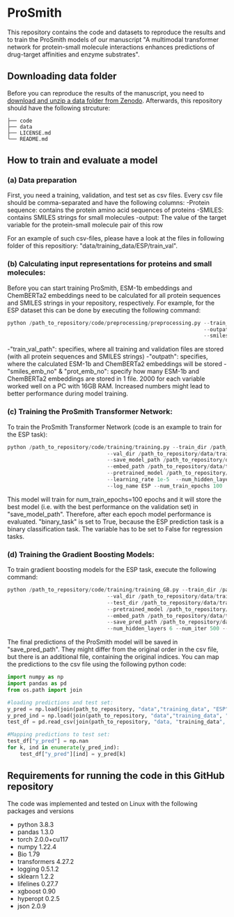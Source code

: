 # ProSmith
This repository contains the code and datasets to reproduce the results and to train the ProSmith models of our manuscript "A multimodal transformer network for protein-small molecule interactions enhances predictions of drug-target affinities and enzyme substrates".



## Downloading data folder
Before you can reproduce the results of the manuscript, you need to [download and unzip a data folder from Zenodo]([https://zenodo.org/record/8182032](https://doi.org/10.5281/zenodo.8182031)).
Afterwards, this repository should have the following strcuture:

    ├── code
    ├── data   
    ├── LICENSE.md     
    └── README.md

## How to train and evaluate a model
### (a) Data preparation
First, you need a training, validation, and test set as csv files. Every csv file should be comma-separated and have the following columns:
-Protein sequence: contains the protein amino acid sequences of proteins
-SMILES: contains SMILES strings for small molecules
-output: The value of the target variable for the protein-small molecule pair of this row

For an example of such csv-files, please have a look at the files in following folder of this repositiory: "data/training_data/ESP/train_val".

### (b) Calculating input representations for proteins and small molecules:
Before you can start training ProSmith, ESM-1b embeddings and ChemBERTa2 embeddings need to be calculated for all protein sequences and SMILES strings in your repository, respectively. For example, for the ESP dataset this can be done by executing the following command:

```python
python /path_to_repository/code/preprocessing/preprocessing.py --train_val_path /path_to_repository/data/training_data/ESP/train_val/ \
															   --outpath /path_to_repository/data/training_data/ESP/embeddings \
															   --smiles_emb_no 2000 --prot_emb_no 2000
```
-"train_val_path": specifies, where all training and validation files are stored (with all protein sequences and SMILES strings)
-"outpath": specifies, where the calculated ESM-1b and ChemBERTa2 embeddings will be stored
-"smiles_emb_no" & "prot_emb_no": specify how many ESM-1b and ChemBERTa2 embeddings are stored in 1 file. 2000 for each variable worked well on a PC with 16GB RAM. Increased numbers might lead to better performance during model training.


### (c) Training the ProSmith Transformer Network:
To train the ProSmith Transformer Network (code is an example to train for the ESP task):

```python
python /path_to_repository/code/training/training.py --train_dir /path_to_repository/data/training_data/ESP/train_val/ESP_train_df.csv \
							    --val_dir /path_to_repository/data/training_data/ESP/train_val/ESP_train_df.csv \
							    --save_model_path /path_to_repository/data/training_data/ESP/saved_model \
							    --embed_path /path_to_repository/data/training_data/ESP/embeddings \
							    --pretrained_model /path_to_repository/data/training_data/BindingDB/saved_model/pretraining_IC50_6gpus_bs144_1.5e-05_layers6.txt.pkl \
							    --learning_rate 1e-5  --num_hidden_layers 6 --batch_size 24 --binary_task True \
							    --log_name ESP --num_train_epochs 100
```

This model will train for num_train_epochs=100 epochs and it will store the best model (i.e. with the best performance on the validation set) in "save_model_path". Therefore, after each epoch model performance is evaluated. 
"binary_task" is set to True, because the ESP prediction task is a binary classification task. The variable has to be set to False for regression tasks.


### (d) Training the Gradient Boosting Models:
To train gradient boosting models for the ESP task, execute the following command:

```python
python /path_to_repository/code/training/training_GB.py --train_dir /path_to_repository/data/training_data/ESP/train_val/ESP_train_df.csv \
							    --val_dir /path_to_repository/data/training_data/ESP/train_val/ESP_val_df.csv \
							    --test_dir /path_to_repository/data/training_data/ESP/train_val/ESP_test_df.csv \
							    --pretrained_model /path_to_repository/data/training_data/ESP/saved_model/ESP_1gpus_bs24_1e-05_layers6.txt.pkl \
							    --embed_path /path_to_repository/data/training_data/ESP/embeddings \
							    --save_pred_path /path_to_repository/data/training_data/ESP/saved_predictions \
							    --num_hidden_layers 6 --num_iter 500 --log_name ESP --binary_task True		    
```

The final predictions of the ProSmith model will be saved in "save_pred_path". They might differ from the original order in the csv file, but there is an additional file, containing the original indices. You can map the predictions to the csv file using the following python code:


```python
import numpy as np
import pandas as pd
from os.path import join

#loading predictions and test set:
y_pred = np.load(join(path_to_repository, "data","training_data", "ESP", "saved_predictions", "y_test_pred.npy"))
y_pred_ind = np.load(join(path_to_repository, "data","training_data", "ESP", "saved_predictions", "test_indices.npy"))
test_df = pd.read_csv(join(path_to_repository, "data, "training_data", ESP", "train_val", "ESP_test_df.csv"))

#Mapping predictions to test set:
test_df["y_pred"] = np.nan
for k, ind in enumerate(y_pred_ind):
    test_df["y_pred"][ind] = y_pred[k]
```


## Requirements for running the code in this GitHub repository
The code was implemented and tested on Linux with the following packages and versions
- python 3.8.3
- pandas 1.3.0
- torch 2.0.0+cu117
- numpy 1.22.4
- Bio 1.79
- transformers 4.27.2
- logging 0.5.1.2
- sklearn 1.2.2
- lifelines 0.27.7
- xgboost 0.90
- hyperopt 0.2.5
- json 2.0.9



 
